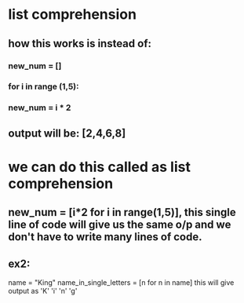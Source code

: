 # list comprehension
## how this works is instead of:
### new_num = []
### for i in range (1,5):
###   new_num = i * 2 
## output will be: [2,4,6,8]
# we can do this called as list comprehension
## new_num = [i*2 for i in range(1,5)], this single line of code will give us the same o/p and we don't have to write many lines of code.
## ex2: 
name = "King"
name_in_single_letters = [n for n in name]
this will give output as 'K' 'i' 'n' 'g'